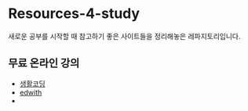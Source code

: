 # Resources-4-study

새로운 공부를 시작할 때 참고하기 좋은 사이트들을 정리해놓은 레파지토리입니다.

## 무료 온라인 강의
- [생활코딩](https://opentutorials.org/course/1)
- [edwith](https://www.edwith.org/)
- 

